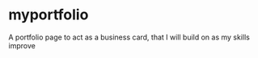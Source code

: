 # myportfolio
A portfolio page to act as a business card, that I will build on as my skills improve

